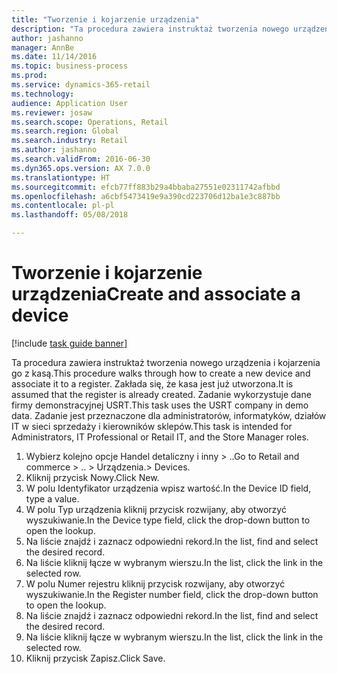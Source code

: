 ```yaml
--- 
title: "Tworzenie i kojarzenie urządzenia"
description: "Ta procedura zawiera instruktaż tworzenia nowego urządzenia i kojarzenia go z kasą."
author: jashanno
manager: AnnBe
ms.date: 11/14/2016
ms.topic: business-process
ms.prod: 
ms.service: dynamics-365-retail
ms.technology: 
audience: Application User
ms.reviewer: josaw
ms.search.scope: Operations, Retail
ms.search.region: Global
ms.search.industry: Retail
ms.author: jashanno
ms.search.validFrom: 2016-06-30
ms.dyn365.ops.version: AX 7.0.0
ms.translationtype: HT
ms.sourcegitcommit: efcb77ff883b29a4bbaba27551e02311742afbbd
ms.openlocfilehash: a6cbf5473419e9a390cd223706d12ba1e3c887bb
ms.contentlocale: pl-pl
ms.lasthandoff: 05/08/2018

---
```

# <a name="create-and-associate-a-device"></a><span data-ttu-id="17c6c-103">Tworzenie i kojarzenie urządzenia</span><span class="sxs-lookup"><span data-stu-id="17c6c-103">Create and associate a device</span></span>

[!include [task guide banner](../includes/task-guide-banner.md)]

<span data-ttu-id="17c6c-104">Ta procedura zawiera instruktaż tworzenia nowego urządzenia i kojarzenia go z kasą.</span><span class="sxs-lookup"><span data-stu-id="17c6c-104">This procedure walks through how to create a new device and associate it to a register.</span></span> <span data-ttu-id="17c6c-105">Zakłada się, że kasa jest już utworzona.</span><span class="sxs-lookup"><span data-stu-id="17c6c-105">It is assumed that the register is already created.</span></span>  <span data-ttu-id="17c6c-106">Zadanie wykorzystuje dane firmy demonstracyjnej USRT.</span><span class="sxs-lookup"><span data-stu-id="17c6c-106">This task uses the USRT company in demo data.</span></span> <span data-ttu-id="17c6c-107">Zadanie jest przeznaczone dla administratorów, informatyków, działów IT w sieci sprzedaży i kierowników sklepów.</span><span class="sxs-lookup"><span data-stu-id="17c6c-107">This task is intended for Administrators, IT Professional or Retail IT, and the Store Manager roles.</span></span>

1. <span data-ttu-id="17c6c-108">Wybierz kolejno opcje Handel detaliczny i inny > ..</span><span class="sxs-lookup"><span data-stu-id="17c6c-108">Go to Retail and commerce > ..</span></span> <span data-ttu-id="17c6c-109">> Urządzenia.</span><span class="sxs-lookup"><span data-stu-id="17c6c-109">> Devices.</span></span>
2. <span data-ttu-id="17c6c-110">Kliknij przycisk Nowy.</span><span class="sxs-lookup"><span data-stu-id="17c6c-110">Click New.</span></span>
3. <span data-ttu-id="17c6c-111">W polu Identyfikator urządzenia wpisz wartość.</span><span class="sxs-lookup"><span data-stu-id="17c6c-111">In the Device ID field, type a value.</span></span>
4. <span data-ttu-id="17c6c-112">W polu Typ urządzenia kliknij przycisk rozwijany, aby otworzyć wyszukiwanie.</span><span class="sxs-lookup"><span data-stu-id="17c6c-112">In the Device type field, click the drop-down button to open the lookup.</span></span>
5. <span data-ttu-id="17c6c-113">Na liście znajdź i zaznacz odpowiedni rekord.</span><span class="sxs-lookup"><span data-stu-id="17c6c-113">In the list, find and select the desired record.</span></span>
6. <span data-ttu-id="17c6c-114">Na liście kliknij łącze w wybranym wierszu.</span><span class="sxs-lookup"><span data-stu-id="17c6c-114">In the list, click the link in the selected row.</span></span>
7. <span data-ttu-id="17c6c-115">W polu Numer rejestru kliknij przycisk rozwijany, aby otworzyć wyszukiwanie.</span><span class="sxs-lookup"><span data-stu-id="17c6c-115">In the Register number field, click the drop-down button to open the lookup.</span></span>
8. <span data-ttu-id="17c6c-116">Na liście znajdź i zaznacz odpowiedni rekord.</span><span class="sxs-lookup"><span data-stu-id="17c6c-116">In the list, find and select the desired record.</span></span>
9. <span data-ttu-id="17c6c-117">Na liście kliknij łącze w wybranym wierszu.</span><span class="sxs-lookup"><span data-stu-id="17c6c-117">In the list, click the link in the selected row.</span></span>
10. <span data-ttu-id="17c6c-118">Kliknij przycisk Zapisz.</span><span class="sxs-lookup"><span data-stu-id="17c6c-118">Click Save.</span></span>


